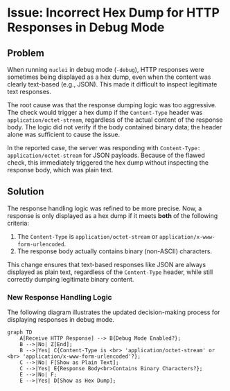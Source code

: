 # Issue: Incorrect Hex Dump for HTTP Responses in Debug Mode

## Problem

When running `nuclei` in debug mode (`-debug`), HTTP responses were sometimes being displayed as a hex dump, even when the content was clearly text-based (e.g., JSON). This made it difficult to inspect legitimate text responses.

The root cause was that the response dumping logic was too aggressive. The check would trigger a hex dump if the `Content-Type` header was `application/octet-stream`, regardless of the actual content of the response body. The logic did not verify if the body contained binary data; the header alone was sufficient to cause the issue.

In the reported case, the server was responding with `Content-Type: application/octet-stream` for JSON payloads. Because of the flawed check, this immediately triggered the hex dump without inspecting the response body, which was plain text.

## Solution

The response handling logic was refined to be more precise. Now, a response is only displayed as a hex dump if it meets **both** of the following criteria:
1. The `Content-Type` is `application/octet-stream` or `application/x-www-form-urlencoded`.
2. The response body actually contains binary (non-ASCII) characters.

This change ensures that text-based responses like JSON are always displayed as plain text, regardless of the `Content-Type` header, while still correctly dumping legitimate binary content.

### New Response Handling Logic

The following diagram illustrates the updated decision-making process for displaying responses in debug mode.

```mermaid
graph TD
    A[Receive HTTP Response] --> B{Debug Mode Enabled?};
    B -->|No| Z[End];
    B -->|Yes| C{Content-Type is <br> 'application/octet-stream' or <br> 'application/x-www-form-urlencoded'?};
    C -->|No| F[Show as Plain Text];
    C -->|Yes| E{Response Body<br>Contains Binary Characters?};
    E -->|No| F;
    E -->|Yes| D[Show as Hex Dump];
``` 